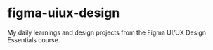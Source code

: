 # figma-uiux-design
My daily learnings and design projects from the Figma UI/UX Design Essentials course.
